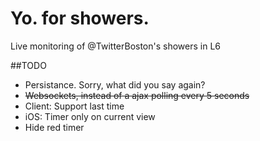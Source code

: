 Yo. for showers.
================

Live monitoring of @TwitterBoston's showers in L6

##TODO
- Persistance. Sorry, what did you say again?  
- ~~Websockets, instead of a ajax polling every 5 seconds~~
- Client: Support last time
- iOS: Timer only on current view
- Hide red timer